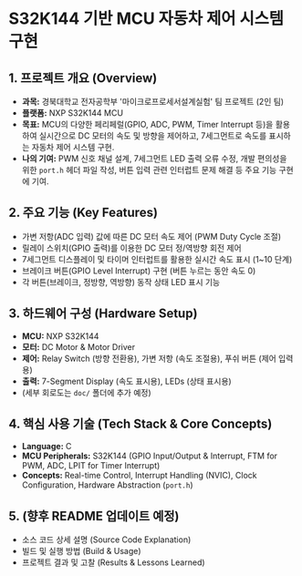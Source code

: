 # S32K144 기반 MCU 자동차 제어 시스템 구현

## 1. 프로젝트 개요 (Overview)

* **과목:** 경북대학교 전자공학부 '마이크로프로세서설계실험' 팀 프로젝트 (2인 팀)
* **플랫폼:** NXP S32K144 MCU
* **목표:** MCU의 다양한 페리페럴(GPIO, ADC, PWM, Timer Interrupt 등)을 활용하여 실시간으로 DC 모터의 속도 및 방향을 제어하고, 7세그먼트로 속도를 표시하는 자동차 제어 시스템 구현.
* **나의 기여:** PWM 신호 채널 설계, 7세그먼트 LED 출력 오류 수정, 개발 편의성을 위한 `port.h` 헤더 파일 작성, 버튼 입력 관련 인터럽트 문제 해결 등 주요 기능 구현에 기여.

## 2. 주요 기능 (Key Features)

* 가변 저항(ADC 입력) 값에 따른 DC 모터 속도 제어 (PWM Duty Cycle 조절)
* 릴레이 스위치(GPIO 출력)를 이용한 DC 모터 정/역방향 회전 제어
* 7세그먼트 디스플레이 및 타이머 인터럽트를 활용한 실시간 속도 표시 (1~10 단계)
* 브레이크 버튼(GPIO Level Interrupt) 구현 (버튼 누르는 동안 속도 0)
* 각 버튼(브레이크, 정방향, 역방향) 동작 상태 LED 표시 기능

## 3. 하드웨어 구성 (Hardware Setup)

* **MCU:** NXP S32K144
* **모터:** DC Motor & Motor Driver
* **제어:** Relay Switch (방향 전환용), 가변 저항 (속도 조절용), 푸쉬 버튼 (제어 입력용)
* **출력:** 7-Segment Display (속도 표시용), LEDs (상태 표시용)
* (세부 회로도는 `doc/` 폴더에 추가 예정)

## 4. 핵심 사용 기술 (Tech Stack & Core Concepts)

* **Language:** C
* **MCU Peripherals:** S32K144 (GPIO Input/Output & Interrupt, FTM for PWM, ADC, LPIT for Timer Interrupt)
* **Concepts:** Real-time Control, Interrupt Handling (NVIC), Clock Configuration, Hardware Abstraction (`port.h`)

## 5. (향후 README 업데이트 예정)

* 소스 코드 상세 설명 (Source Code Explanation)
* 빌드 및 실행 방법 (Build & Usage)
* 프로젝트 결과 및 고찰 (Results & Lessons Learned)
